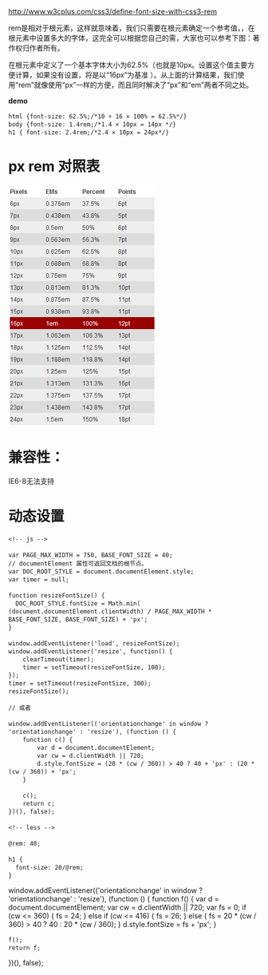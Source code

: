 http://www.w3cplus.com/css3/define-font-size-with-css3-rem

rem是相对于根元素<html>，这样就意味着，我们只需要在根元素确定一个参考值，，在根元素中设置多大的字体，这完全可以根据您自己的需，大家也可以参考下图：著作权归作者所有。


在根元素<html>中定义了一个基本字体大小为62.5%（也就是10px。设置这个值主要方便计算，如果没有设置，将是以“16px”为基准 ）。从上面的计算结果，我们使用“rem”就像使用“px”一样的方便，而且同时解决了“px”和“em”两者不同之处。

**demo**

```
html {font-size: 62.5%;/*10 ÷ 16 × 100% = 62.5%*/}
body {font-size: 1.4rem;/*1.4 × 10px = 14px */}
h1 { font-size: 2.4rem;/*2.4 × 10px = 24px*/}
```

# px rem 对照表

![em](./emTable.png)

# 兼容性：

IE6-8无法支持

# 动态设置

```
<!-- js -->

var PAGE_MAX_WIDTH = 750, BASE_FONT_SIZE = 40;
// documentElement 属性可返回文档的根节点。
var DOC_ROOT_STYLE = document.documentElement.style;
var timer = null;

function resizeFontSize() {
  DOC_ROOT_STYLE.fontSize = Math.min( (document.documentElement.clientWidth) / PAGE_MAX_WIDTH * BASE_FONT_SIZE, BASE_FONT_SIZE) + 'px';
}

window.addEventListener('load', resizeFontSize);
window.addEventListener('resize', function() {
    clearTimeout(timer);
    timer = setTimeout(resizeFontSize, 100);
});
timer = setTimeout(resizeFontSize, 300);
resizeFontSize();

// 或者

window.addEventListener(('orientationchange' in window ? 'orientationchange' : 'resize'), (function () {
    function c() {
        var d = document.documentElement;
        var cw = d.clientWidth || 720;
        d.style.fontSize = (20 * (cw / 360)) > 40 ? 40 + 'px' : (20 * (cw / 360)) + 'px';
    }

    c();
    return c;
})(), false);

<!-- less -->

@rem: 40;

h1 {
  font-size: 20/@rem;
}
```



window.addEventListener(('orientationchange' in window ? 'orientationchange' : 'resize'), (function () {
    function f() {
        var d = document.documentElement;
        var cw = d.clientWidth || 720;
        var fs = 0;
        if (cw <= 360) {
            fs = 24;
        } else if (cw <= 416) {
            fs = 26;
        } else {
            fs = 20 * (cw / 360) > 40 ? 40 : 20 * (cw / 360);
        }
        d.style.fontSize = fs + 'px';
    }

    f();
    return f;
})(), false);